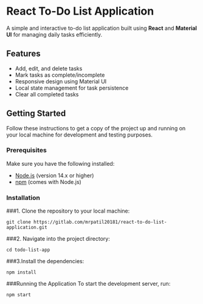 # React To-Do List Application

A simple and interactive to-do list application built using **React** and **Material UI** for managing daily tasks efficiently.

## Features

- Add, edit, and delete tasks
- Mark tasks as complete/incomplete
- Responsive design using Material UI
- Local state management for task persistence
- Clear all completed tasks

## Getting Started

Follow these instructions to get a copy of the project up and running on your local machine for development and testing purposes.

### Prerequisites

Make sure you have the following installed:

- [Node.js](https://nodejs.org/en/download/) (version 14.x or higher)
- [npm](https://www.npmjs.com/get-npm) (comes with Node.js)

### Installation

###1. Clone the repository to your local machine:

   ```
   git clone https://gitlab.com/mrpatil20181/react-to-do-list-application.git
```
###2. Navigate into the project directory:

   ```
  cd todo-list-app
```

###3.Install the dependencies:
```
npm install

```

###Running the Application
To start the development server, run:
```
npm start

```
